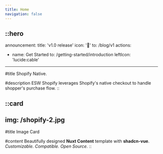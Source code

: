 ```yaml
---
title: Home
navigation: false
---
```


::hero
---
announcement:
  title: 'v1.0 release'
  icon: '🎉'
  to: /blog/v1
actions:
  - name: Get Started
    to: /getting-started/introduction
    leftIcon: 'lucide:cable'
---

#title
Shopify Native.

#description
ESW Shopify leverages Shopify's native checkout to handle shopper's purchase flow.
::

::card
---
img: /shopify-2.jpg
---
#title
Image Card

#content
Beautifully designed **Nuxt Content** template with **shadcn-vue**. _Customizable. Compatible. Open Source._
::




